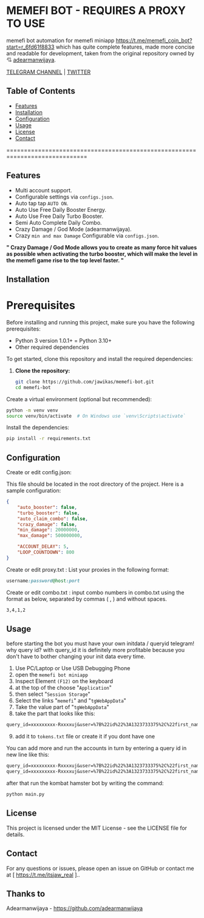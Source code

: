 # MEMEFI BOT - REQUIRES A PROXY TO USE

memefi bot automation for memefi miniapp https://t.me/memefi_coin_bot?start=r_6fd61f8833 which has quite complete features, made more concise and readable for development, taken from the original repository owned by 💘 [adearmanwijaya](https://github.com/adearmanwijaya).

[TELEGRAM CHANNEL](https://t.me/Deeplchain) | [TWITTER](https://x.com/itsjaw_real)

## Table of Contents

- [Features](#features)
- [Installation](#installation)
- [Configuration](#configuration)
- [Usage](#usage)
- [License](#license)
- [Contact](#contact)

=============================================================================

## Features

- Multi account support.
- Configurable settings via `configs.json`.
- Auto tap tap `AUTO ON`.
- Auto Use Free Daily Booster Energy.
- Auto Use Free Daily Turbo Booster.
- Semi Auto Complete Daily Combo.
- Crazy Damage / God Mode (adearmanwijaya).
- Crazy `min and max Damage` Configurable via `configs.json`.

**" Crazy Damage / God Mode allows you to create as many force hit values as possible when activating the turbo booster, which will make the level in the memefi game rise to the top level faster. "**

## Installation

# Prerequisites
Before installing and running this project, make sure you have the following prerequisites:
- Python 3 version 1.0.1+ = Python 3.10+
- Other required dependencies

To get started, clone this repository and install the required dependencies:

1. **Clone the repository:**

   ```bash
   git clone https://github.com/jawikas/memefi-bot.git
   cd memefi-bot
   ```

Create a virtual environment (optional but recommended):

```bash
python -m venv venv
source venv/bin/activate  # On Windows use `venv\Scripts\activate`
```
Install the dependencies:

```bash
pip install -r requirements.txt
```

## Configuration
Create or edit config.json:

This file should be located in the root directory of the project. Here is a sample configuration:

```json
{
    "auto_booster": false,
    "turbo_booster": false,
    "auto_claim_combo": false,
    "crazy_damage": false,
    "min_damage": 20000000,
    "max_damage": 500000000,

    "ACCOUNT_DELAY": 5,
    "LOOP_COUNTDOWN": 800
}

```

Create or edit proxy.txt :
List your proxies in the following format:

```ruby
username:password@host:port
```

Create or edit combo.txt :
input combo numbers in combo.txt using the format as below, separated by commas ( , ) and without spaces.

```bash
3,4,1,2
```

## Usage
before starting the bot you must have your own initdata / queryid telegram! why query id? with query_id it is definitely more profitable because you don't have to bother changing your init data every time.

1. Use PC/Laptop or Use USB Debugging Phone
2. open the `memefi bot miniapp`
3. Inspect Element `(F12)` on the keyboard
4. at the top of the choose "`Application`" 
5. then select "`Session Storage`" 
6. Select the links "`memefi`" and "`tgWebAppData`"
7. Take the value part of "`tgWebAppData`"
8. take the part that looks like this: 

```txt 
query_id=xxxxxxxxx-Rxxxxuj&user=%7B%22id%22%3A1323733375%2C%22first_name%22%3A%22xxxx%22%2C%22last_name%22%3A%22%E7%9A%BF%20xxxxxx%22%2C%22username%22%3A%22xxxxx%22%2C%22language_code%22%3A%22id%22%2C%22allows_write_to_pm%22%3Atrue%7D&auth_date=xxxxx&hash=xxxxxxxxxxxxxxxxxxxxxxxxxxxxxxxxxxxxxxxxxxxxxxxxxxxxxxxxxxxxxx
```
9. add it to `tokens.txt` file or create it if you dont have one


You can add more and run the accounts in turn by entering a query id in new line like this:
```txt
query_id=xxxxxxxxx-Rxxxxuj&user=%7B%22id%22%3A1323733375%2C%22first_name%22%3A%22xxxx%22%2C%22last_name%22%3A%22%E7%9A%BF%20xxxxxx%22%2C%22username%22%3A%22xxxxx%22%2C%22language_code%22%3A%22id%22%2C%22allows_write_to_pm%22%3Atrue%7D&auth_date=xxxxx&hash=xxxxxxxxxxxxxxxxxxxxxxxxxxxxxxxxxxxxxxxxxxxxxxxxxxxxxxxxxxxxxx
query_id=xxxxxxxxx-Rxxxxuj&user=%7B%22id%22%3A1323733375%2C%22first_name%22%3A%22xxxx%22%2C%22last_name%22%3A%22%E7%9A%BF%20xxxxxx%22%2C%22username%22%3A%22xxxxx%22%2C%22language_code%22%3A%22id%22%2C%22allows_write_to_pm%22%3Atrue%7D&auth_date=xxxxx&hash=xxxxxxxxxxxxxxxxxxxxxxxxxxxxxxxxxxxxxxxxxxxxxxxxxxxxxxxxxxxxxx
```

after that run the kombat hamster bot by writing the command:

```bash
python main.py
```

## License
This project is licensed under the MIT License - see the LICENSE file for details.

## Contact
For any questions or issues, please open an issue on GitHub or contact me at [ https://t.me/itsjaw_real ]..

## Thanks to
Adearmanwijaya - https://github.com/adearmanwijaya
